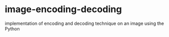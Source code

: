 # image-encoding-decoding
implementation of  encoding and decoding  technique on an image using the Python 
